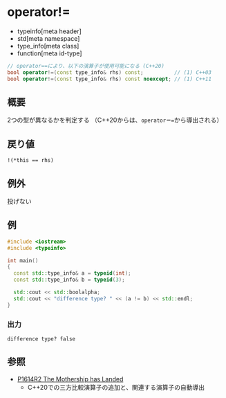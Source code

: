 # operator!=
* typeinfo[meta header]
* std[meta namespace]
* type_info[meta class]
* function[meta id-type]

```cpp
// operator==により、以下の演算子が使用可能になる (C++20)
bool operator!=(const type_info& rhs) const;          // (1) C++03
bool operator!=(const type_info& rhs) const noexcept; // (1) C++11
```

## 概要
2つの型が異なるかを判定する
（C++20からは、`operator＝=`から導出される）


## 戻り値
`!(*this == rhs)`


## 例外
投げない


## 例
```cpp example
#include <iostream>
#include <typeinfo>

int main()
{
  const std::type_info& a = typeid(int);
  const std::type_info& b = typeid(3);

  std::cout << std::boolalpha;
  std::cout << "difference type? " << (a != b) << std::endl;
}
```

### 出力
```
difference type? false
```

## 参照
- [P1614R2 The Mothership has Landed](https://www.open-std.org/jtc1/sc22/wg21/docs/papers/2019/p1614r2.html)
    - C++20での三方比較演算子の追加と、関連する演算子の自動導出
